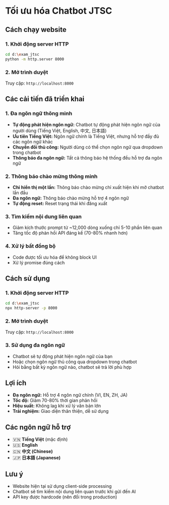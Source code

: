 # Tối ưu hóa Chatbot JTSC

## Cách chạy website

### 1. Khởi động server HTTP
```bash
cd d:\exam_jtsc
python -m http.server 8000
```

### 2. Mở trình duyệt
Truy cập: `http://localhost:8000`

## Các cải tiến đã triển khai

### 1. **Đa ngôn ngữ thông minh**
- **Tự động phát hiện ngôn ngữ:** Chatbot tự động phát hiện ngôn ngữ của người dùng (Tiếng Việt, English, 中文, 日本語)
- **Ưu tiên Tiếng Việt:** Ngôn ngữ chính là Tiếng Việt, nhưng hỗ trợ đầy đủ các ngôn ngữ khác
- **Chuyển đổi thủ công:** Người dùng có thể chọn ngôn ngữ qua dropdown trong chatbot
- **Thông báo đa ngôn ngữ:** Tất cả thông báo hệ thống đều hỗ trợ đa ngôn ngữ

### 2. **Thông báo chào mừng thông minh**
- **Chỉ hiển thị một lần:** Thông báo chào mừng chỉ xuất hiện khi mở chatbot lần đầu
- **Đa ngôn ngữ:** Thông báo chào mừng hỗ trợ 4 ngôn ngữ
- **Tự động reset:** Reset trạng thái khi đăng xuất

### 3. Tìm kiếm nội dung liên quan
- Giảm kích thước prompt từ ~12,000 dòng xuống chỉ 5-10 phần liên quan
- Tăng tốc độ phản hồi API đáng kể (70-80% nhanh hơn)

### 4. Xử lý bất đồng bộ
- Code được tối ưu hóa để không block UI
- Xử lý promise đúng cách

## Cách sử dụng

### 1. **Khởi động server HTTP**
```bash
cd d:\exam_jtsc
npx http-server -p 8000
```

### 2. **Mở trình duyệt**
Truy cập: `http://localhost:8000`

### 3. **Sử dụng đa ngôn ngữ**
- Chatbot sẽ tự động phát hiện ngôn ngữ của bạn
- Hoặc chọn ngôn ngữ thủ công qua dropdown trong chatbot
- Hỏi bằng bất kỳ ngôn ngữ nào, chatbot sẽ trả lời phù hợp

## Lợi ích
- **Đa ngôn ngữ:** Hỗ trợ 4 ngôn ngữ chính (VI, EN, ZH, JA)
- **Tốc độ:** Giảm 70-80% thời gian phản hồi
- **Hiệu suất:** Không lag khi xử lý văn bản lớn
- **Trải nghiệm:** Giao diện thân thiện, dễ sử dụng

## Các ngôn ngữ hỗ trợ
- 🇻🇳 **Tiếng Việt** (mặc định)
- 🇺🇸 **English**
- 🇨🇳 **中文 (Chinese)**
- 🇯🇵 **日本語 (Japanese)**

## Lưu ý
- Website hiện tại sử dụng client-side processing
- Chatbot sẽ tìm kiếm nội dung liên quan trước khi gửi đến AI
- API key được hardcode (nên đổi trong production)
